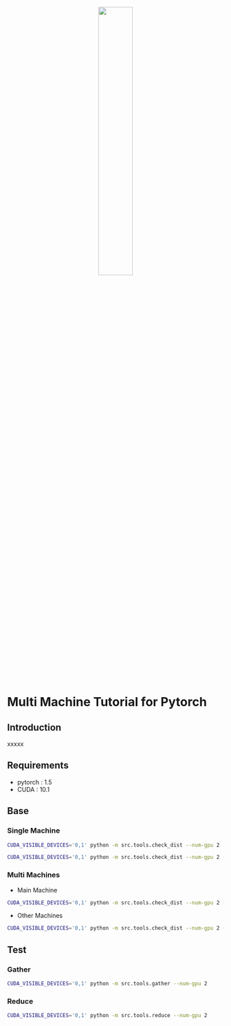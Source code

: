 <p align="center"><img width="40%" src="./imgs/pytorch.png"></p>

# Multi Machine Tutorial for Pytorch

## Introduction
xxxxx

## Requirements
* pytorch : 1.5
* CUDA : 10.1

## Base

### Single Machine
```bash
CUDA_VISIBLE_DEVICES='0,1' python -m src.tools.check_dist --num-gpu 2
```

```bash
CUDA_VISIBLE_DEVICES='0,1' python -m src.tools.check_dist --num-gpu 2 --dist_port 47515
```

### Multi Machines
* Main Machine

```bash
CUDA_VISIBLE_DEVICES='0,1' python -m src.tools.check_dist --num-gpu 2 --num-machine 2 --machine-rank 0
```

* Other Machines

```bash
CUDA_VISIBLE_DEVICES='0,1' python -m src.tools.check_dist --num-gpu 2 --num-machine 2 --machine-rank 1 --dist_ip xxx.xxx.xxx.xxx --dist_port xxxxx
```

## Test

### Gather
```bash
CUDA_VISIBLE_DEVICES='0,1' python -m src.tools.gather --num-gpu 2
```

### Reduce
```bash
CUDA_VISIBLE_DEVICES='0,1' python -m src.tools.reduce --num-gpu 2
```
